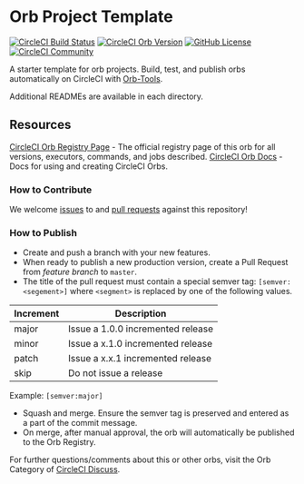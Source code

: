 # Orb Project Template

[![CircleCI Build Status](https://circleci.com/gh/vpelissi/ms-tems-orbs.svg?style=svg "CircleCI Build Status")](https://circleci.com/gh/vpelissi/ms-tems-orbs) [![CircleCI Orb Version](https://img.shields.io/badge/endpoint.svg?url=https://badges.circleci.io/orb/vpelissi/ms-teams-orbs)](https://circleci.com/orbs/registry/orb/vpelissi/ms-teams-orbs) [![GitHub License](https://img.shields.io/badge/license-MIT-lightgrey.svg)](https://raw.githubusercontent.com/vpelissi/ms-tems-orbs/master/LICENSE) [![CircleCI Community](https://img.shields.io/badge/community-CircleCI%20Discuss-343434.svg)](https://discuss.circleci.com/c/ecosystem/orbs)



A starter template for orb projects. Build, test, and publish orbs automatically on CircleCI with [Orb-Tools](https://circleci.com/orbs/registry/orb/circleci/orb-tools).

Additional READMEs are available in each directory.



## Resources

[CircleCI Orb Registry Page](https://circleci.com/orbs/registry/orb/vpelissi/ms-tems-orbs) - The official registry page of this orb for all versions, executors, commands, and jobs described.
[CircleCI Orb Docs](https://circleci.com/docs/2.0/orb-intro/#section=configuration) - Docs for using and creating CircleCI Orbs.

### How to Contribute

We welcome [issues](https://github.com/vpelissi/ms-tems-orbs/issues) to and [pull requests](https://github.com/vpelissi/ms-tems-orbs/pulls) against this repository!

### How to Publish
* Create and push a branch with your new features.
* When ready to publish a new production version, create a Pull Request from _feature branch_ to `master`.
* The title of the pull request must contain a special semver tag: `[semver:<segement>]` where `<segment>` is replaced by one of the following values.

| Increment | Description|
| ----------| -----------|
| major     | Issue a 1.0.0 incremented release|
| minor     | Issue a x.1.0 incremented release|
| patch     | Issue a x.x.1 incremented release|
| skip      | Do not issue a release|

Example: `[semver:major]`

* Squash and merge. Ensure the semver tag is preserved and entered as a part of the commit message.
* On merge, after manual approval, the orb will automatically be published to the Orb Registry.


For further questions/comments about this or other orbs, visit the Orb Category of [CircleCI Discuss](https://discuss.circleci.com/c/orbs).


